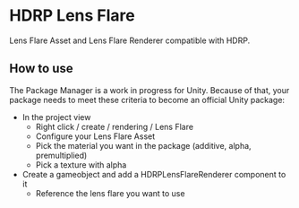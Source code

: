 # HDRP Lens Flare

Lens Flare Asset and Lens Flare Renderer compatible with HDRP.

## How to use
The Package Manager is a work in progress for Unity. Because of that, your package needs to meet these criteria to become an official Unity package:
- In the project view
  - Right click / create / rendering / Lens Flare
  - Configure your Lens Flare Asset
  - Pick the material you want in the package (additive, alpha, premultiplied)
  - Pick a texture with alpha
- Create a gameobject and add a HDRPLensFlareRenderer component to it
  - Reference the lens flare you want to use

